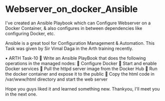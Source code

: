 # Webserver_on_docker_Ansible

 I've created an Ansible Playbook which can Configure Webserver on a Docker Container, & also configures in between dependencies like configuring Docker, etc.

Ansible is a great tool for Configuration Management & Automation. This Task was given by Sir Vimal Daga in the Arth training recently.

▪️ ARTH Task-10
🔰 Write an Ansible PlayBook that does the following operations in the managed nodes:
🔹 Configure Docker
🔹 Start and enable Docker services
🔹 Pull the httpd server image from the Docker Hub
🔹 Run the docker container and expose it to the public
🔹 Copy the html code in /var/www/html directory and start the web server

Hope you guys liked it and learned something new. Thankyou, I'll meet you in the next one.
